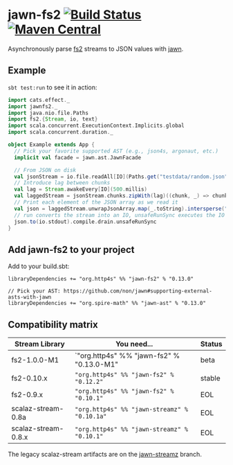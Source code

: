 # jawn-fs2 [![Build Status](https://travis-ci.org/http4s/jawn-fs2.svg?branch=master)](https://travis-ci.org/http4s/jawn-fs2) [![Maven Central](https://maven-badges.herokuapp.com/maven-central/org.http4s/jawn-fs2_2.12/badge.svg)](https://maven-badges.herokuapp.com/maven-central/org.http4s/jawn-fs2_2.12)

Asynchronously parse [fs2](https://github.com/functional-streams-for-scala/fs2) streams
to JSON values with [jawn](https://github.com/non/jawn).

## Example

`sbt test:run` to see it in action:

```Scala
import cats.effect._
import jawnfs2._
import java.nio.file.Paths
import fs2.{Stream, io, text}
import scala.concurrent.ExecutionContext.Implicits.global
import scala.concurrent.duration._

object Example extends App {
  // Pick your favorite supported AST (e.g., json4s, argonaut, etc.)
  implicit val facade = jawn.ast.JawnFacade

  // From JSON on disk
  val jsonStream = io.file.readAll[IO](Paths.get("testdata/random.json"), 64)
  // Introduce lag between chunks
  val lag = Stream.awakeEvery[IO](500.millis)
  val laggedStream = jsonStream.chunks.zipWith(lag)((chunk, _) => chunk)
  // Print each element of the JSON array as we read it
  val json = laggedStream.unwrapJsonArray.map(_.toString).intersperse("\n").through(text.utf8Encode)
  // run converts the stream into an IO, unsafeRunSync executes the IO for its effects
  json.to(io.stdout).compile.drain.unsafeRunSync
}
```

## Add jawn-fs2 to your project

Add to your build.sbt:

```
libraryDependencies += "org.http4s" %% "jawn-fs2" % "0.13.0"

// Pick your AST: https://github.com/non/jawn#supporting-external-asts-with-jawn
libraryDependencies += "org.spire-math" %% "jawn-ast" % "0.13.0"
```

## Compatibility matrix

| Stream Library      | You need...                                  | Status
| ------------------- | -------------------------------------------- | ------
| fs2-1.0.0-M1        | `"org.http4s" %% "jawn-fs2" % "0.13.0-M1"    | beta
| fs2-0.10.x          | `"org.http4s" %% "jawn-fs2" % "0.12.2"`      | stable
| fs2-0.9.x           | `"org.http4s" %% "jawn-fs2" % "0.10.1"`      | EOL
| scalaz-stream-0.8a  | `"org.http4s" %% "jawn-streamz" % "0.10.1a"` | EOL
| scalaz-stream-0.8.x | `"org.http4s" %% "jawn-streamz" % "0.10.1"`  | EOL

The legacy scalaz-stream artifacts are on the [jawn-streamz](https://github.com/rossabaker/jawn-fs2/tree/jawn-streamz) branch.
